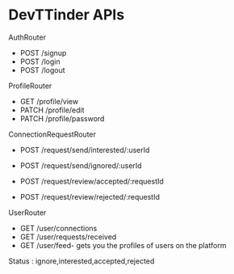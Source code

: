 # DevTTinder APIs
  
  AuthRouter
   - POST /signup
   - POST /login
   - POST /logout
  
  ProfileRouter  
   - GET /profile/view
   - PATCH /profile/edit
   - PATCH /profile/password
 
  ConnectionRequestRouter
   - POST /request/send/interested/:userId
   - POST /request/send/ignored/:userId 
   
   - POST /request/review/accepted/:requestId
   - POST /request/review/rejected/:requestId

  UserRouter 
   - GET /user/connections
   - GET /user/requests/received
   - GET /user/feed- gets you the profiles of users on the platform


   Status : ignore,interested,accepted,rejected